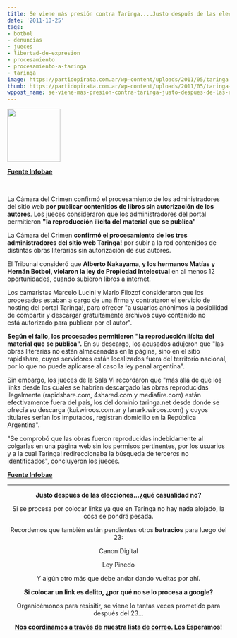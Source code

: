 ```yaml
---
title: Se viene más presión contra Taringa....Justo después de las elecciones...
date: '2011-10-25'
tags:
- botbol
- denuncias
- jueces
- libertad-de-expresion
- procesamiento
- procesamiento-a-taringa
- taringa
image: https://partidopirata.com.ar/wp-content/uploads/2011/05/taringa.jpg
thumb: https://partidopirata.com.ar/wp-content/uploads/2011/05/taringa-115x115.jpg
wppost_name: se-viene-mas-presion-contra-taringa-justo-despues-de-las-elecciones
---
```


<a href="https://partidopirata.com.ar/wp-content/uploads/2011/05/taringa.jpg"><img class="size-full wp-image-1019" title="taringa" src="https://partidopirata.com.ar/wp-content/uploads/2011/05/taringa.jpg" alt="" width="120" height="120" /></a>


<strong><a href="http://www.infobae.com/notas/613179-Otro-fallo-contra-el-sitio-Taringa-por-violar-la-ley-de-propiedad-intelectual.html" target="_blank">Fuente Infobae</a></strong>

&nbsp;

La Cámara del Crimen confirmó el procesamiento de los administradores del sitio web <strong>por publicar contenidos de libros sin autorización de los autores</strong>. Los jueces consideraron que los administradores del portal permitieron <strong>"la reproducción ilícita del material que se publica"</strong>
<div>

La Cámara del Crimen <strong>confirmó el procesamiento de los tres administradores del sitio web Taringa!</strong> por subir a la red contenidos de distintas obras literarias sin autorización de sus autores.

El Tribunal consideró que <strong>Alberto Nakayama, y los hermanos Matías y Hernán Botbol, violaron la ley de Propiedad Intelectual</strong> en al menos 12 oportunidades, cuando subieron libros a internet.

Los camaristas Marcelo Lucini y Mario Filozof consideraron que los procesados estaban a cargo de una firma y contrataron el servicio de hosting del portal Taringa!, para ofrecer "a usuarios anónimos la posibilidad de compartir y descargar gratuitamente archivos cuyo contenido no está autorizado para publicar por el autor".

<strong>Según el fallo, los procesados permitieron "la reproducción ilícita del material que se publica".</strong> En su descargo, los acusados adujeron que "las obras literarias no están almacenadas en la página, sino en el sitio rapidshare, cuyos servidores están localizados fuera del territorio nacional, por lo que no puede aplicarse al caso la ley penal argentina".

Sin embargo, los jueces de la Sala VI recordaron que "más allá de que los links desde los cuales se habrían descargado las obras reproducidas ilegalmente (rapidshare.com, 4shared.com y mediafire.com) están efectivamente fuera del país, los del dominio taringa.net desde donde se ofrecía su descarga (kui.wiroos.com.ar y lanark.wiroos.com) y cuyos titulares serían los imputados, registran domicilio en la República Argentina".

"Se comprobó que las obras fueron reproducidas indebidamente al colgarlas en una página web sin los permisos pertinentes, por los usuarios y a la cual Taringa! redireccionaba la búsqueda de terceros no identificados", concluyeron los jueces.

</div>
<strong></strong><strong></strong><strong><a href="http://www.infobae.com/notas/613179-Otro-fallo-contra-el-sitio-Taringa-por-violar-la-ley-de-propiedad-intelectual.html" target="_blank">Fuente Infobae</a></strong>

<hr />
<p style="text-align: center;"><strong>Justo después de las elecciones...¿qué casualidad no?</strong></p>
<p style="text-align: center;">Si se procesa por colocar links ya que en Taringa no hay nada alojado, la cosa se pondrá pesada.</p>
<p style="text-align: center;">Recordemos que también están pendientes otros<strong> batracios</strong> para luego del 23:</p>
<p style="text-align: center;">Canon Digital</p>
<p style="text-align: center;">Ley Pinedo</p>
<p style="text-align: center;">Y algún otro más que debe andar dando vueltas por ahí.</p>
<p style="text-align: center;"><strong>Si colocar un link es delito, ¿por qué no se lo procesa a google?</strong></p>
<p style="text-align: center;">Organicémonos para resisitir, se viene lo tantas veces prometido para después del 23...</p>
<p style="text-align: center;"><strong><a href="http://lists.partidopirata.com.ar/listinfo.cgi/general-partidopirata.com.ar" target="_blank">Nos coordinamos a través de nuestra lista de correo.</a> Los Esperamos!</strong></p>
